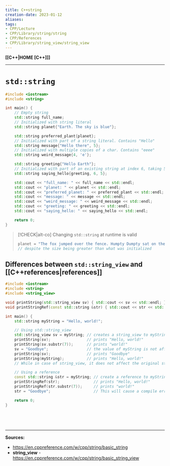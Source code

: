 ```yaml
---
title: C++string
creation-date: 2023-01-12
aliases:
tags:
- CPP/Lecture
- CPP/Library/string/string
- CPP/References
- CPP/Library/string_view/string_view
---
```

**[[C++|HOME [C++]]]**

---
# `std::string`
```cpp
#include <iostream>
#include <string>

int main() {
    // Empty string
    std::string full_name;
    // Initialized with string literal
    std::string planet{"Earth. The sky is blue"};

    std::string preferred_plant{planet};
    // Initialized with part of a string literal. Contains "Hello"
    std::string message{"Hello there", 5};
    // Initialized with multiple copies of a char. Contains "eeee"
    std::string weird_message{4, 'e'};

    std::string greeting{"Hello Earth"};
    // Initialized with part of an existing string at index 6, taking 5 characters. Contains "Earth"
    std::string saying_hello{greeting, 6, 5};

    std::cout << "full_name: " << full_name << std::endl;
    std::cout << "planet: " << planet << std::endl;
    std::cout << "preferred_planet: " << preferred_plant << std::endl;
    std::cout << "message: " << message << std::endl;
    std::cout << "weird_message: " << weird_message << std::endl;
    std::cout << "greeting: " << greeting << std::endl;
    std::cout << "saying_hello: " << saying_hello << std::endl;

    return 0;
}
```

>[!CHECK|alt-co] Changing `std::string` at runtime is valid
> ```cpp
> planet = "The fox jumped over the fence. Humpty Dumpty sat on the wall, humpy dumpty had a great fall";
> // despite the size being greater than what was initialized
> ```

## Differences between `std::string_view` and [[C++references|references]]
```cpp
#include <iostream>
#include <string>
#include <string_view>

void printString(std::string_view sv) { std::cout << sv << std::endl; }
void printStringRef(const std::string &str) { std::cout << str << std::endl; }

int main() {
    std::string myString = "Hello, world!";

    // Using std::string_view
    std::string_view sv = myString; // creates a string_view to myString
    printString(sv);                // prints "Hello, world!"
    printString(sv.substr(7));      // prints "world!"
    sv = "Goodbye";                 // the value of myString is not affected
    printString(sv);                // prints "Goodbye"
    printString(myString);          // prints "Hello, world!"
    // While in case of string_view, it does not affect the original string and it can be assigned with a new value

    // Using a reference
    const std::string &str = myString; // create a reference to myString
    printStringRef(str);               // prints "Hello, world!"
    printStringRef(str.substr(7));     // prints "world!"
    str = "Goodbye";                   // This will cause a compile error, as it is const reference.

    return 0;
}
```

<br>

# 
---
**Sources:**
- https://en.cppreference.com/w/cpp/string/basic_string
- **string_view** - https://en.cppreference.com/w/cpp/string/basic_string_view